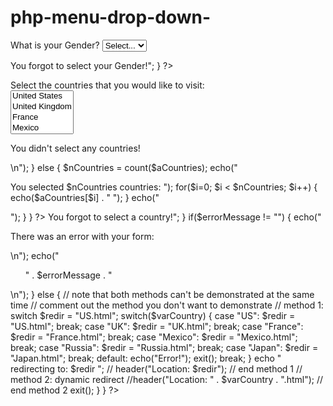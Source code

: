 # php-menu-drop-down-

<p>
What is your Gender?
<select name="formGender">
  <option value="">Select...</option>
  <option value="M">Male</option>
  <option value="F">Female</option>
</select>
</p>

<?php
 
if(isset($_POST['formSubmit']) )
{
  $varMovie = $_POST['formMovie'];
  $varName = $_POST['formName'];
  $varGender = $_POST['formGender'];
  $errorMessage = "";
 
  // - - - snip - - -
}
 
?>

<?php
 
if(!isset($_POST['formGender']))
{
  $errorMessage .= "<li>You forgot to select your Gender!</li>";
}
 
?>

<label for='formCountries[]'>Select the countries that you would like to visit:</label><br>
<select multiple="multiple" name="formCountries[]">
    <option value="US">United States</option>
    <option value="UK">United Kingdom</option>
    <option value="France">France</option>
    <option value="Mexico">Mexico</option>
    <option value="Russia">Russia</option>
    <option value="Japan">Japan</option>
</select>

<?php
 
if(isset($_POST['formSubmit']))
{
  $aCountries = $_POST['formCountries'];
   
  if(!isset($aCountries))
  {
    echo("<p>You didn't select any countries!</p>\n");
  }
  else
  {
    $nCountries = count($aCountries);
     
    echo("<p>You selected $nCountries countries: ");
    for($i=0; $i < $nCountries; $i++)
    {
      echo($aCountries[$i] . " ");
    }
    echo("</p>");
  }
}
 
?>

<?php
 
if(isset($_POST['formSubmit']))
{
  $varCountry = $_POST['formCountry'];
  $errorMessage = "";
   
  if(empty($varCountry))
  {
    $errorMessage = "<li>You forgot to select a country!</li>";
  }
   
  if($errorMessage != "")
  {
    echo("<p>There was an error with your form:</p>\n");
    echo("<ul>" . $errorMessage . "</ul>\n");
  }
  else
  {
    // note that both methods can't be demonstrated at the same time
    // comment out the method you don't want to demonstrate
 
    // method 1: switch
    $redir = "US.html";
    switch($varCountry)
    {
      case "US": $redir = "US.html"; break;
      case "UK": $redir = "UK.html"; break;
      case "France": $redir = "France.html"; break;
      case "Mexico": $redir = "Mexico.html"; break;
      case "Russia": $redir = "Russia.html"; break;
      case "Japan": $redir = "Japan.html"; break;
      default: echo("Error!"); exit(); break;
    }
    echo " redirecting to: $redir ";
     
    // header("Location: $redir");
    // end method 1
     
    // method 2: dynamic redirect
    //header("Location: " . $varCountry . ".html");
    // end method 2
 
    exit();
  }
}
?>
